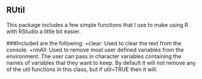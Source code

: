 ## RUtil

This package includes a few simple functions that I use 
to make using R with RStudio a little bit easier.

###Included are the following:
+clear: Used to clear the text from the console.
+rmAll: Used to remove most user defined variables from the environment.  The user can pass in character variables containing the names of variables that they want to keep.  By default it will not remove any of the util functions in this class, but if util=TRUE then it will.
